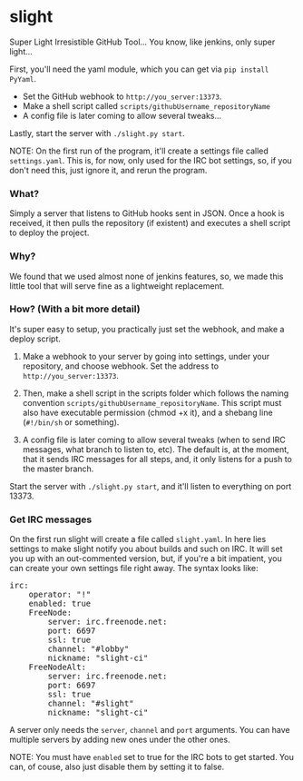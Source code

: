 slight
======

Super Light Irresistible GitHub Tool... You know, like jenkins, only super light...

First, you'll need the yaml module, which you can get via `pip install PyYaml`.

* Set the GitHub webhook to `http://you_server:13373`.
* Make a shell script called `scripts/githubUsername_repositoryName`
* A config file is later coming to allow several tweaks...

Lastly, start the server with `./slight.py start`.

NOTE: On the first run of the program, it'll create a settings file called `settings.yaml`. This is, for now, only used for the IRC bot settings, so, if you don't need this, just ignore it, and rerun the program.

### What? ###

Simply a server that listens to GitHub hooks sent in JSON. Once a hook is received, 
it then pulls the repository (if existent) and executes a shell script to deploy the project.

### Why? ###

We found that we used almost none of jenkins features, so, we made this little tool that 
will serve fine as a lightweight replacement.

### How? (With a bit more detail) ###

It's super easy to setup, you practically just set the webhook, and make a deploy script.

1) Make a webhook to your server by going into settings, under your repository, and choose webhook. Set the address to `http://you_server:13373`.

2) Then, make a shell script in the scripts folder which follows the naming convention `scripts/githubUsername_repositoryName`. This script must also have executable permission (chmod +x it), and a shebang line (`#!/bin/sh` or something).

3) A config file is later coming to allow several tweaks (when to send IRC messages, what branch to listen to, etc). The default is, at the moment, that it sends IRC messages for all steps, and, it only listens for a push to the master branch.

Start the server with `./slight.py start`, and it'll listen to everything on port 13373.

### Get IRC messages ###

On the first run slight will create a file called `slight.yaml`. In here lies settings to make slight notify you about builds and such on IRC. It will set you up with an out-commented version, 
but, if you're a bit impatient, you can create your own settings file right away. The syntax looks 
like:

<pre>
irc:
    operator: "!"
    enabled: true
    FreeNode:
        server: irc.freenode.net:
        port: 6697
        ssl: true
        channel: "#lobby"
        nickname: "slight-ci"
    FreeNodeAlt:
        server: irc.freenode.net:
        port: 6697
        ssl: true
        channel: "#slight"
        nickname: "slight-ci"
</pre>

A server only needs the `server`, `channel` and `port` arguments. You can have multiple servers by adding new ones under the other ones.

NOTE: You must have `enabled` set to true for the IRC bots to get started. You can, of couse, also just disable them by setting it to false.
